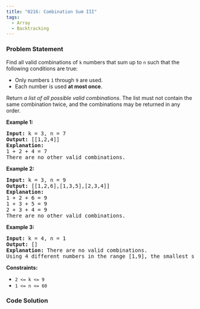 ```yaml
---
title: "0216: Combination Sum III"
tags:
  - Array
  - Backtracking
---
```

### Problem Statement

<p>Find all valid combinations of <code>k</code> numbers that sum up to <code>n</code> such that the following conditions are true:</p>

<ul>
	<li>Only numbers <code>1</code> through <code>9</code> are used.</li>
	<li>Each number is used <strong>at most once</strong>.</li>
</ul>

<p>Return <em>a list of all possible valid combinations</em>. The list must not contain the same combination twice, and the combinations may be returned in any order.</p>


<p><strong class="example">Example 1:</strong></p>

<pre>
<strong>Input:</strong> k = 3, n = 7
<strong>Output:</strong> [[1,2,4]]
<strong>Explanation:</strong>
1 + 2 + 4 = 7
There are no other valid combinations.</pre>

<p><strong class="example">Example 2:</strong></p>

<pre>
<strong>Input:</strong> k = 3, n = 9
<strong>Output:</strong> [[1,2,6],[1,3,5],[2,3,4]]
<strong>Explanation:</strong>
1 + 2 + 6 = 9
1 + 3 + 5 = 9
2 + 3 + 4 = 9
There are no other valid combinations.
</pre>

<p><strong class="example">Example 3:</strong></p>

<pre>
<strong>Input:</strong> k = 4, n = 1
<strong>Output:</strong> []
<strong>Explanation:</strong> There are no valid combinations.
Using 4 different numbers in the range [1,9], the smallest sum we can get is 1+2+3+4 = 10 and since 10 &gt; 1, there are no valid combination.
</pre>


<p><strong>Constraints:</strong></p>

<ul>
	<li><code>2 &lt;= k &lt;= 9</code></li>
	<li><code>1 &lt;= n &lt;= 60</code></li>
</ul>


### Code Solution

```python

```
